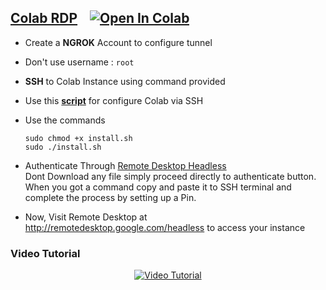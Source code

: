 ## [Colab RDP](Colab%20RDP/Colab%20RDP.ipynb) &nbsp;&nbsp; <a href="https://colab.research.google.com/github/PradyumnaKrishna/Colab-Hacks/blob/master/Colab%20RDP/Colab%20RDP.ipynb" target="_parent"><img src="https://colab.research.google.com/assets/colab-badge.svg" alt="Open In Colab"/></a>

 - Create a **NGROK** Account to configure tunnel
 - Don't use username : `root`
 - **SSH** to Colab Instance using command provided
 - Use this **[script](https://github.com/PradyumnaKrishna/Colab-Hacks/raw/master/Colab%20RDP/install.sh)** for configure Colab via SSH
 - Use the commands

       sudo chmod +x install.sh
       sudo ./install.sh
 - Authenticate Through [Remote Desktop Headless](http://remotedesktop.google.com/headless)<br>Dont Download any file simply proceed directly to authenticate button. When you got a command copy and paste it to SSH terminal and complete the process by setting up a Pin.
 - Now, Visit Remote Desktop at http://remotedesktop.google.com/headless to access your instance

### **Video Tutorial**
<p align="center">
  <a href="http://www.youtube.com/watch?v=xaDz3rxLu4I">
    <img alt="Video Tutorial" src="http://img.youtube.com/vi/xaDz3rxLu4I/maxresdefault.jpg">
  </a>
</p>